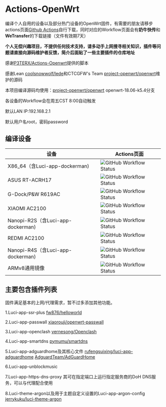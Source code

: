 # Actions-OpenWrt
编译个人自用的设备以及部分热门设备的OpenWrt固件，有需要的朋友请移步actions页面[Github Actions](https://github.com/stephensund/Openwrt-Actions/actions)自行下载，同时对应的Workflow页面会有**奶牛快传**和**WeTransfer**的下载链接（文件有效期7天）

**个人无偿兴趣项目，不提供任何技术支持，请多动手上网搜寻相关知识，插件等问题请直接向源码维护者反馈，简介后面贴了一些主要插件的仓库地址**

感谢[P3TERX/Actions-Openwrt](https://github.com/P3TERX/Actions-OpenWrt)提供的脚本

感谢Lean [coolsnowwolf/lede](https://github.com/coolsnowwolf/lede)和CTCGFW's Team [project-openwrt/openwrt](https://github.com/project-openwrt/openwrt)维护的源码

本项目编译源码均使用：[project-openwrt/openwrt](https://github.com/project-openwrt/openwrt) openwrt-18.06-k5.4分支

各设备的Workflow会在周五CST 8:00自动触发

默认LAN IP:192.168.2.1

默认用户名root，密码password

## 编译设备
|   设备   |  Actions页面  |
|  ----  |  ----  |
|  X86_64（含Luci-app-dockerman)  | <img alt="GitHub Workflow Status" src="https://img.shields.io/github/workflow/status/stephensund/Actions-OpenWrt/X86_64-Openwrt?style=flat-square"> |
|  ASUS RT-ACRH17  | <img alt="GitHub Workflow Status" src="https://img.shields.io/github/workflow/status/stephensund/Actions-OpenWrt/ACRH17-Openwrt?style=flat-square"> |
|  G-Dock/P&W R619AC  |  <img alt="GitHub Workflow Status" src="https://img.shields.io/github/workflow/status/stephensund/Actions-OpenWrt/GDock-OpenWrt?style=flat-square">  |
|  XIAOMI AC2100  |  <img alt="GitHub Workflow Status" src="https://img.shields.io/github/workflow/status/stephensund/Actions-OpenWrt/XIAOMI-AC2100-Openwrt?style=flat-square">  |
|  Nanopi-R2S（含Luci-app-dockerman)  |  <img alt="GitHub Workflow Status" src="https://img.shields.io/github/workflow/status/stephensund/Actions-OpenWrt/Nanopi-R2S-Openwrt?style=flat-square">  |
|  REDMI AC2100  |  <img alt="GitHub Workflow Status" src="https://img.shields.io/github/workflow/status/stephensund/Actions-OpenWrt/REDMI-AC2100-Openwrt?style=flat-square">  |
|  Nanopi-R4S（含Luci-app-dockerman)  |  <img alt="GitHub Workflow Status" src="https://img.shields.io/github/workflow/status/stephensund/Actions-OpenWrt/Nanopi-R4S-Openwrt?style=flat-square">  |
|  ARMv8通用镜像  |  <img alt="GitHub Workflow Status" src="https://img.shields.io/github/workflow/status/stephensund/Actions-OpenWrt/ARMv8-Multiplatform?style=flat-square">  |

## 主要包含插件列表
固件满足基本的上网/代理需求，暂不过多添加其他功能。

1.Luci-app-ssr-plus [fw876/helloworld](https://github.com/fw876/helloworld)

2.Luci-app-passwall [xiaorouji/openwrt-passwall](https://github.com/xiaorouji/openwrt-passwall)

3.Luci-app-openclash [vernesong/Openclash](https://github.com/vernesong/OpenClash)

4.Luci-app-smartdns [pymumu/smartdns](https://github.com/pymumu/smartdns)

5.Luci-app-adguardhome及其核心文件 [rufengsuixing/luci-app-adguardhome](https://github.com/rufengsuixing/luci-app-adguardhome) [AdguardTeam/AdGuardHome](https://github.com/AdguardTeam/AdGuardHome)

6.Luci-app-unblockmusic

7.Luci-app-https-dns-proxy 其可在指定端口上运行指定服务商的DoH DNS服务，可以与代理配合使用

8.Luci-theme-argon以及用于主题自定义设置的Luci-app-argon-config [jerrykuku/luci-theme-argon](https://github.com/jerrykuku/luci-theme-argon)
